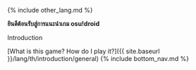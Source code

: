 {% include other_lang.md %}

**ยินดีต้อนรับสู่การแนะนำเกม osu!droid**

Introduction

[What is this game? How do I play it?]({{ site.baseurl }}/lang/th/introduction/general)
{% include bottom_nav.md %}
